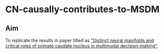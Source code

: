 # CN-causally-contributes-to-MSDM
## Aim
To replicate the results in paper titled as ["Distinct neural manifolds and critical roles of primate caudate nucleus in multimodal decision-making"](https://www.biorxiv.org/content/10.1101/2024.09.03.610907v1).

